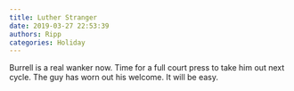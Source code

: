 ```yaml
---
title: Luther Stranger
date: 2019-03-27 22:53:39
authors: Ripp
categories: Holiday
---
```


 Burrell is a real wanker now.
Time for a full court press to take him out next cycle. The guy has worn out his welcome. It will be easy.
